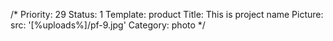 /*
Priority: 29
Status: 1
Template: product
Title: This is project name
Picture:
  src: '[%uploads%]/pf-9.jpg'
Category: photo
*/
